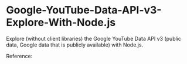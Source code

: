 # Google-YouTube-Data-API-v3-Explore-With-Node.js

Explore (without client libraries) the Google YouTube Data API v3 (public data, Google data that is publicly available) with Node.js.


Reference:
